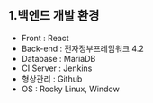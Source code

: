 <br>

## 1.백엔드 개발 환경

- Front : React
- Back-end : 전자정부프레임워크 4.2
- Database : MariaDB
- CI Server : Jenkins
- 형상관리 : Github
- OS : Rocky Linux, Window
<br>
